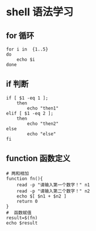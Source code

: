 # shell 语法学习
## for 循环
``` shell
for i in  {1..5} 
do
    echo $i
done
```
## if 判断
``` shell
if [ $1 -eq 1 ];
    then 
        echo "then1"
elif [ $1 -eq 2 ];
    then 
        echo "then2"
else 
        echo "else"
fi
```
## function  函数定义
``` shell
# 两和相加
function fn(){
    read -p "请输入第一个数字！" n1
    read -p "请输入第二个数字！" n2
    echo $[ $n1 + $n2 ] 
    return 0
}
#  函数赋值
result=$(fn) 
echo $result
```

